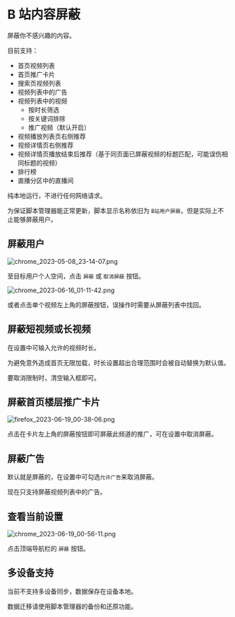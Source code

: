 # B 站内容屏蔽

屏蔽你不感兴趣的内容。

目前支持：

- 首页视频列表
- 首页推广卡片
- 搜索页视频列表
- 视频列表中的广告
- 视频列表中的视频
  - 按时长筛选
  - 按关键词排除
  - 推广视频（默认开启）
- 视频播放列表页右侧推荐
- 视频详情页右侧推荐
- 视频详情页播放结束后推荐（基于同页面已屏蔽视频的标题匹配，可能误伤相同标题的视频）
- 排行榜
- 直播分区中的直播间

纯本地运行，不进行任何网络请求。

为保证脚本管理器能正常更新，脚本显示名称依旧为 `B站用户屏蔽`，但是实际上不止能够屏蔽用户。

## 屏蔽用户

![chrome_2023-05-08_23-14-07.png](https://cdn.jsdelivr.net/gh/NateScarlet/user-scripts@master/src/bilibili.com/img/chrome_2023-05-08_23-14-07.png)

至目标用户个人空间，点击 `屏蔽` 或 `取消屏蔽` 按钮。

![chrome_2023-06-16_01-11-42.png](https://cdn.jsdelivr.net/gh/NateScarlet/user-scripts@master/src/bilibili.com/img/chrome_2023-06-16_01-11-42.png)

或者点击单个视频左上角的屏蔽按钮，误操作时需要从屏蔽列表中找回。

## 屏蔽短视频或长视频

在设置中可输入允许的视频时长。

为避免意外造成首页无限加载，时长设置超出合理范围时会被自动替换为默认值。

要取消限制时，清空输入框即可。

## 屏蔽首页楼层推广卡片

![firefox_2023-06-19_00-38-06.png](https://cdn.jsdelivr.net/gh/NateScarlet/user-scripts@master/src/bilibili.com/img/firefox_2023-06-19_00-38-06.png)

点击在卡片左上角的屏蔽按钮即可屏蔽此频道的推广，可在设置中取消屏蔽。

## 屏蔽广告

默认就是屏蔽的，在设置中可勾选`允许广告`来取消屏蔽。

现在只支持屏蔽视频列表中的广告。

## 查看当前设置

![chrome_2023-06-19_00-56-11.png](https://cdn.jsdelivr.net/gh/NateScarlet/user-scripts@master/src/bilibili.com/img/chrome_2023-06-19_00-56-11.png)

点击顶端导航栏的 `屏蔽` 按钮。

## 多设备支持

当前不支持多设备同步，数据保存在设备本地。

数据迁移请使用脚本管理器的备份和还原功能。
